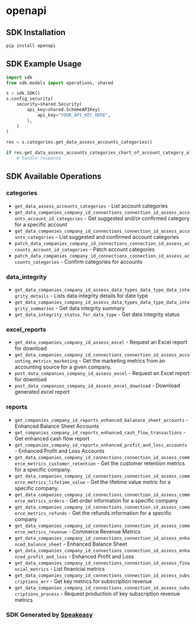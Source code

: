 # openapi

<!-- Start SDK Installation -->
## SDK Installation

```bash
pip install openapi
```
<!-- End SDK Installation -->

## SDK Example Usage
<!-- Start SDK Example Usage -->
```python
import sdk
from sdk.models import operations, shared

s = sdk.SDK()
s.config_security(
    security=shared.Security(
        api_key=shared.SchemeAPIKey(
            api_key="YOUR_API_KEY_HERE",
        ),
    )
)
    
res = s.categories.get_data_assess_accounts_categories()

if res.get_data_assess_accounts_categories_chart_of_account_category_all_ofs is not None:
    # handle response
```
<!-- End SDK Example Usage -->

<!-- Start SDK Available Operations -->
## SDK Available Operations


### categories

* `get_data_assess_accounts_categories` - List account categories
* `get_data_companies_company_id_connections_connection_id_assess_accounts_account_id_categories` - Get suggested and/or confirmed category for a specific account
* `get_data_companies_company_id_connections_connection_id_assess_accounts_categories` - List suggested and confirmed account categories
* `patch_data_companies_company_id_connections_connection_id_assess_accounts_account_id_categories` - Patch account categories
* `patch_data_companies_company_id_connections_connection_id_assess_accounts_categories` - Confirm categories for accounts

### data_integrity

* `get_data_companies_company_id_assess_data_types_data_type_data_integrity_details` - Lists data integrity details for date type
* `get_data_companies_company_id_assess_data_types_data_type_data_integrity_summaries` - Get data integrity summary
* `get_data_integrity_status_for_data_type` - Get data integrity status

### excel_reports

* `get_data_companies_company_id_assess_excel` - Request an Excel report for download
* `get_data_companies_company_id_connections_connection_id_assess_accounting_metrics_marketing` - Get the marketing metrics from an accounting source for a given company.
* `post_data_companies_company_id_assess_excel` - Request an Excel report for download
* `post_data_companies_company_id_assess_excel_download` - Download generated excel report

### reports

* `get_companies_company_id_reports_enhanced_balanace_sheet_accounts` - Enhanced Balance Sheet Accounts
* `get_companies_company_id_reports_enhanced_cash_flow_transactions` - Get enhanced cash flow report
* `get_companies_company_id_reports_enhanced_profit_and_loss_accounts` - Enhanced Profit and Loss Accounts
* `get_data_companies_company_id_connections_connection_id_assess_commerce_metrics_customer_retention` - Get the customer retention metrics for a specific company.
* `get_data_companies_company_id_connections_connection_id_assess_commerce_metrics_lifetime_value` - Get the lifetime value metric for a specific company.
* `get_data_companies_company_id_connections_connection_id_assess_commerce_metrics_orders` - Get order information for a specific company
* `get_data_companies_company_id_connections_connection_id_assess_commerce_metrics_refunds` - Get the refunds information for a specific company
* `get_data_companies_company_id_connections_connection_id_assess_commerce_metrics_revenue` - Commerce Revenue Metrics
* `get_data_companies_company_id_connections_connection_id_assess_enhanced_balance_sheet` - Enhanced Balance Sheet
* `get_data_companies_company_id_connections_connection_id_assess_enhanced_profit_and_loss` - Enhanced Profit and Loss
* `get_data_companies_company_id_connections_connection_id_assess_financial_metrics` - List finanicial metrics
* `get_data_companies_company_id_connections_connection_id_assess_subscriptions_mrr` - Get key metrics for subscription revenue
* `get_data_companies_company_id_connections_connection_id_assess_subscriptions_process` - Request production of key subscription revenue metrics
<!-- End SDK Available Operations -->

### SDK Generated by [Speakeasy](https://docs.speakeasyapi.dev/docs/using-speakeasy/client-sdks)
